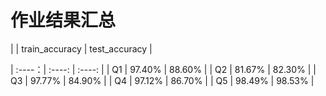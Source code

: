# 作业结果汇总

|   | train_accuracy | test_accuracy |

| :----：| :----: | :----: |
| Q1 | 97.40% | 88.60% |
| Q2 | 81.67% | 82.30% |
| Q3 | 97.77% | 84.90% |
| Q4 | 97.12% | 86.70% |
| Q5 | 98.49% | 98.53% |

